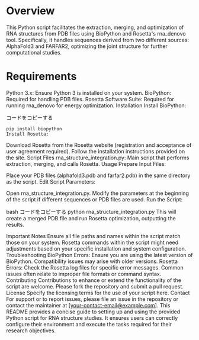 # Overview
This Python script facilitates the extraction, merging, and optimization of RNA structures from PDB files using BioPython and Rosetta's rna_denovo tool. Specifically, it handles sequences derived from two different sources: AlphaFold3 and FARFAR2, optimizing the joint structure for further computational studies.

# Requirements
Python 3.x: Ensure Python 3 is installed on your system.
BioPython: Required for handling PDB files.
Rosetta Software Suite: Required for running rna_denovo for energy optimization.
Installation
Install BioPython:

コードをコピーする
```
pip install biopython
Install Rosetta:
```



Download Rosetta from the Rosetta website (registration and acceptance of user agreement required).
Follow the installation instructions provided on the site.
Script Files
rna_structure_integration.py: Main script that performs extraction, merging, and calls Rosetta.
Usage
Prepare Input Files:

Place your PDB files (alphafold3.pdb and farfar2.pdb) in the same directory as the script.
Edit Script Parameters:

Open rna_structure_integration.py.
Modify the parameters at the beginning of the script if different sequences or PDB files are used.
Run the Script:

bash
コードをコピーする
python rna_structure_integration.py
This will create a merged PDB file and run Rosetta optimization, outputting the results.

Important Notes
Ensure all file paths and names within the script match those on your system.
Rosetta commands within the script might need adjustments based on your specific installation and system configuration.
Troubleshooting
BioPython Errors: Ensure you are using the latest version of BioPython. Compatibility issues may arise with older versions.
Rosetta Errors: Check the Rosetta log files for specific error messages. Common issues often relate to improper file formats or command syntax.
Contributing
Contributions to enhance or extend the functionality of the script are welcome. Please fork the repository and submit a pull request.
License
Specify the licensing terms for the use of your script here.
Contact
For support or to report issues, please file an issue in the repository or contact the maintainer at [your-contact-email@example.com].
This README provides a concise guide to setting up and using the provided Python script for RNA structure studies. It ensures users can correctly configure their environment and execute the tasks required for their research objectives.







